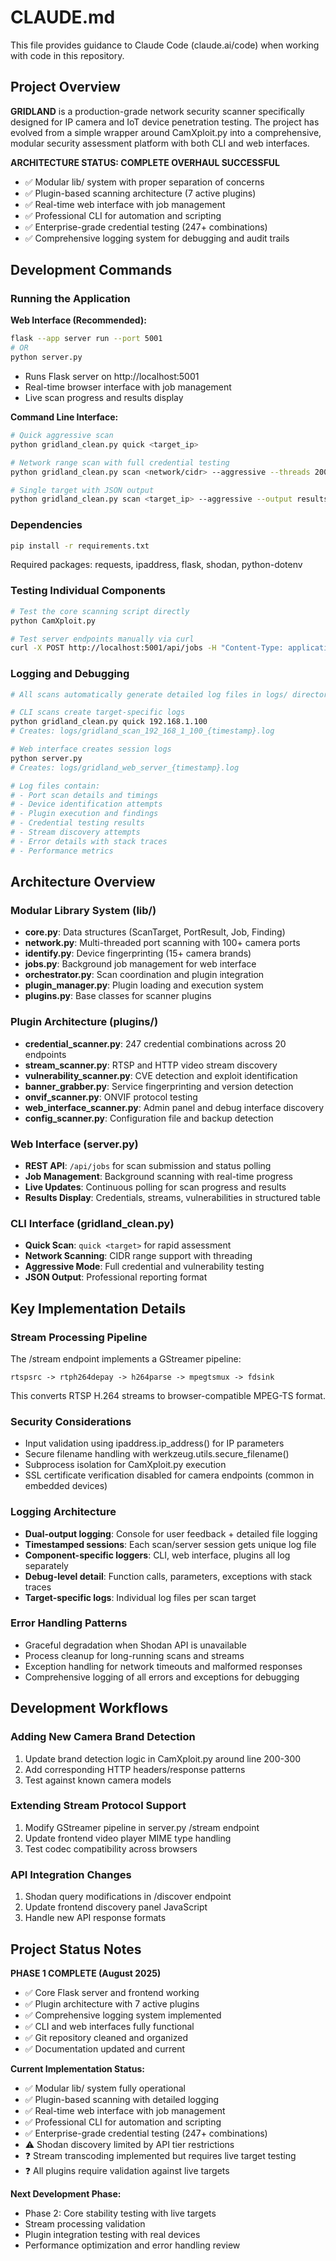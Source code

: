 # CLAUDE.md

This file provides guidance to Claude Code (claude.ai/code) when working with code in this repository.

## Project Overview

**GRIDLAND** is a production-grade network security scanner specifically designed for IP camera and IoT device penetration testing. The project has evolved from a simple wrapper around CamXploit.py into a comprehensive, modular security assessment platform with both CLI and web interfaces.

**ARCHITECTURE STATUS: COMPLETE OVERHAUL SUCCESSFUL**
- ✅ Modular lib/ system with proper separation of concerns
- ✅ Plugin-based scanning architecture (7 active plugins)
- ✅ Real-time web interface with job management
- ✅ Professional CLI for automation and scripting
- ✅ Enterprise-grade credential testing (247+ combinations)
- ✅ Comprehensive logging system for debugging and audit trails


## Development Commands

### Running the Application

**Web Interface (Recommended):**
```bash
flask --app server run --port 5001
# OR
python server.py
```
- Runs Flask server on http://localhost:5001
- Real-time browser interface with job management
- Live scan progress and results display

**Command Line Interface:**
```bash
# Quick aggressive scan
python gridland_clean.py quick <target_ip>

# Network range scan with full credential testing
python gridland_clean.py scan <network/cidr> --aggressive --threads 200

# Single target with JSON output
python gridland_clean.py scan <target_ip> --aggressive --output results.json
```

### Dependencies
```bash
pip install -r requirements.txt
```

Required packages: requests, ipaddress, flask, shodan, python-dotenv

### Testing Individual Components
```bash
# Test the core scanning script directly
python CamXploit.py

# Test server endpoints manually via curl
curl -X POST http://localhost:5001/api/jobs -H "Content-Type: application/json" -d '{"target":"TARGET_IP"}'
```

### Logging and Debugging
```bash
# All scans automatically generate detailed log files in logs/ directory

# CLI scans create target-specific logs
python gridland_clean.py quick 192.168.1.100
# Creates: logs/gridland_scan_192_168_1_100_{timestamp}.log

# Web interface creates session logs
python server.py
# Creates: logs/gridland_web_server_{timestamp}.log

# Log files contain:
# - Port scan details and timings
# - Device identification attempts  
# - Plugin execution and findings
# - Credential testing results
# - Stream discovery attempts
# - Error details with stack traces
# - Performance metrics
```

## Architecture Overview

### Modular Library System (lib/)
- **core.py**: Data structures (ScanTarget, PortResult, Job, Finding)
- **network.py**: Multi-threaded port scanning with 100+ camera ports
- **identify.py**: Device fingerprinting (15+ camera brands)
- **jobs.py**: Background job management for web interface
- **orchestrator.py**: Scan coordination and plugin integration
- **plugin_manager.py**: Plugin loading and execution system
- **plugins.py**: Base classes for scanner plugins

### Plugin Architecture (plugins/)
- **credential_scanner.py**: 247 credential combinations across 20 endpoints
- **stream_scanner.py**: RTSP and HTTP video stream discovery
- **vulnerability_scanner.py**: CVE detection and exploit identification
- **banner_grabber.py**: Service fingerprinting and version detection
- **onvif_scanner.py**: ONVIF protocol testing
- **web_interface_scanner.py**: Admin panel and debug interface discovery
- **config_scanner.py**: Configuration file and backup detection

### Web Interface (server.py)
- **REST API**: `/api/jobs` for scan submission and status polling
- **Job Management**: Background scanning with real-time progress
- **Live Updates**: Continuous polling for scan progress and results
- **Results Display**: Credentials, streams, vulnerabilities in structured table

### CLI Interface (gridland_clean.py)
- **Quick Scan**: `quick <target>` for rapid assessment
- **Network Scanning**: CIDR range support with threading
- **Aggressive Mode**: Full credential and vulnerability testing
- **JSON Output**: Professional reporting format

## Key Implementation Details

### Stream Processing Pipeline
The /stream endpoint implements a GStreamer pipeline:
```
rtspsrc -> rtph264depay -> h264parse -> mpegtsmux -> fdsink
```
This converts RTSP H.264 streams to browser-compatible MPEG-TS format.

### Security Considerations
- Input validation using ipaddress.ip_address() for IP parameters
- Secure filename handling with werkzeug.utils.secure_filename()
- Subprocess isolation for CamXploit.py execution
- SSL certificate verification disabled for camera endpoints (common in embedded devices)

### Logging Architecture
- **Dual-output logging**: Console for user feedback + detailed file logging
- **Timestamped sessions**: Each scan/server session gets unique log file
- **Component-specific loggers**: CLI, web interface, plugins all log separately
- **Debug-level detail**: Function calls, parameters, exceptions with stack traces
- **Target-specific logs**: Individual log files per scan target

### Error Handling Patterns
- Graceful degradation when Shodan API is unavailable
- Process cleanup for long-running scans and streams
- Exception handling for network timeouts and malformed responses
- Comprehensive logging of all errors and exceptions for debugging

## Development Workflows

### Adding New Camera Brand Detection
1. Update brand detection logic in CamXploit.py around line 200-300
2. Add corresponding HTTP headers/response patterns
3. Test against known camera models

### Extending Stream Protocol Support
1. Modify GStreamer pipeline in server.py /stream endpoint
2. Update frontend video player MIME type handling
3. Test codec compatibility across browsers

### API Integration Changes
1. Shodan query modifications in /discover endpoint
2. Update frontend discovery panel JavaScript
3. Handle new API response formats

## Project Status Notes

**PHASE 1 COMPLETE (August 2025)**
- ✅ Core Flask server and frontend working
- ✅ Plugin architecture with 7 active plugins
- ✅ Comprehensive logging system implemented
- ✅ CLI and web interfaces fully functional
- ✅ Git repository cleaned and organized
- ✅ Documentation updated and current

**Current Implementation Status:**
- ✅ Modular lib/ system fully operational
- ✅ Plugin-based scanning with detailed logging
- ✅ Real-time web interface with job management
- ✅ Professional CLI for automation and scripting
- ✅ Enterprise-grade credential testing (247+ combinations)
- ⚠️ Shodan discovery limited by API tier restrictions
- ❓ Stream transcoding implemented but requires live target testing
- ❓ All plugins require validation against live targets

**Next Development Phase:**
- Phase 2: Core stability testing with live targets
- Stream processing validation
- Plugin integration testing with real devices
- Performance optimization and error handling review
